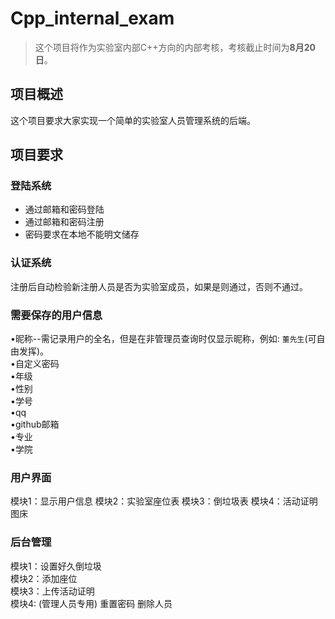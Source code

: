 # Cpp_internal_exam
> 这个项目将作为实验室内部C++方向的内部考核，考核截止时间为**8月20日**。<br>
 
## 项目概述
这个项目要求大家实现一个简单的实验室人员管理系统的后端。<br>

## 项目要求
### 登陆系统
* 通过邮箱和密码登陆
* 通过邮箱和密码注册
* 密码要求在本地不能明文储存
### 认证系统
注册后自动检验新注册人员是否为实验室成员，如果是则通过，否则不通过。
### 需要保存的用户信息
•昵称--需记录用户的全名，但是在非管理员查询时仅显示昵称，例如: `董先生`(可自由发挥)。  
•自定义密码  
•年级  
•性别  
•学号  
•qq  
•github邮箱  
•专业  
•学院  
### 用户界面  
模块1：显示用户信息
模块2：实验室座位表
模块3：倒垃圾表
模块4：活动证明图床
### 后台管理  
模块1：设置好久倒垃圾  
模块2：添加座位  
模块3：上传活动证明  
模块4: (管理人员专用) 重置密码 删除人员  
